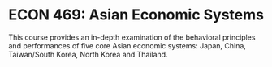 # ECON 469: Asian Economic Systems

This course provides an in-depth examination of the behavioral principles and performances of five core Asian economic systems: Japan, China, Taiwan/South Korea, North Korea and Thailand.
